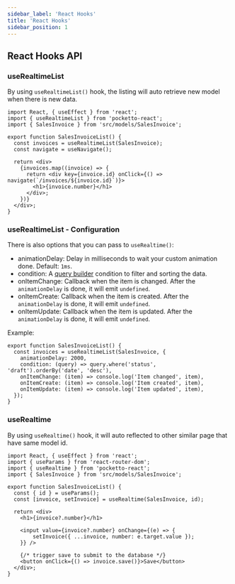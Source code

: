 ```yaml
---
sidebar_label: 'React Hooks'
title: 'React Hooks'
sidebar_position: 1
---
```


## React Hooks API

### useRealtimeList

By using `useRealtimeList()` hook, the listing will auto retrieve new model when there is new data.
  
```tsx
import React, { useEffect } from 'react';
import { useRealtimeList } from 'pocketto-react';
import { SalesInvoice } from 'src/models/SalesInvoice';

export function SalesInvoiceList() {
  const invoices = useRealtimeList(SalesInvoice);
  const navigate = useNavigate();

  return <div>
    {invoices.map((invoice) => {
      return <div key={invoice.id} onClick={() => navigate(`/invoices/${invoice.id}`)}>
        <h1>{invoice.number}</h1>
      </div>;
    })}
  </div>;
}
```

### useRealtimeList - Configuration

There is also options that you can pass to `useRealtime()`:

- animationDelay: Delay in milliseconds to wait your custom animation done. Default: `1ms`.
- condition: A [query builder](/api-references/pocketto/query-builder) condition to filter and sorting the data.
- onItemChange: Callback when the item is changed. After the `animationDelay` is done, it will emit `undefined`.
- onItemCreate: Callback when the item is created. After the `animationDelay` is done, it will emit `undefined`.
- onItemUpdate: Callback when the item is updated. After the `animationDelay` is done, it will emit `undefined`.

Example:

```tsx
export function SalesInvoiceList() {
  const invoices = useRealtimeList(SalesInvoice, {
    animationDelay: 2000,
    condition: (query) => query.where('status', 'draft').orderBy('date', 'desc'),
    onItemChange: (item) => console.log('Item changed', item),
    onItemCreate: (item) => console.log('Item created', item),
    onItemUpdate: (item) => console.log('Item updated', item),
  });
}
```

### useRealtime

By using `useRealtime()` hook, it will auto reflected to other similar page that have same model id.

```tsx
import React, { useEffect } from 'react';
import { useParams } from 'react-router-dom';
import { useRealtime } from 'pocketto-react';
import { SalesInvoice } from 'src/models/SalesInvoice';

export function SalesInvoiceList() {
  const { id } = useParams();
  const [invoice, setInvoice] = useRealtime(SalesInvoice, id);

  return <div>
    <h1>{invoice?.number}</h1>

    <input value={invoice?.number} onChange={(e) => {
        setInvoice({ ...invoice, number: e.target.value });
    }} />

    {/* trigger save to submit to the database */}
    <button onClick={() => invoice.save()}>Save</button>
  </div>;
}
```
